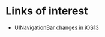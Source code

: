 # Links of interest

* [UINavigationBar changes in iOS13](https://sarunw.com/posts/uinavigationbar-changes-in-ios13/)
